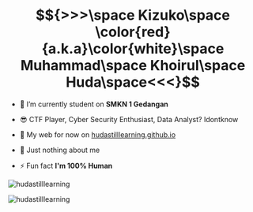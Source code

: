 <h1 align="center"> $${>>>\space Kizuko\space \color{red}{a.k.a}\color{white}\space Muhammad\space Khoirul\space Huda\space<<<}$$</h1>

- 🔭 I’m currently student on **SMKN 1 Gedangan**

- 😎 CTF Player, Cyber Security Enthusiast, Data Analyst? Idontknow

- 📝 My web for now on [hudastilllearning.github.io](hudastilllearning.github.io)

- 💬 Just nothing about me

- ⚡ Fun fact **I'm 100% Human**

<p><img src="https://komarev.com/ghpvc/?username=hudastilllearning&label=Profile%20views&color=0e75b6&style=flat" alt="hudastilllearning" /> </p>
<p><img align="left" src="https://github-readme-stats.vercel.app/api/top-langs?username=hudastilllearning&show_icons=true&locale=en&layout=compact" alt="hudastilllearning" /></p>

